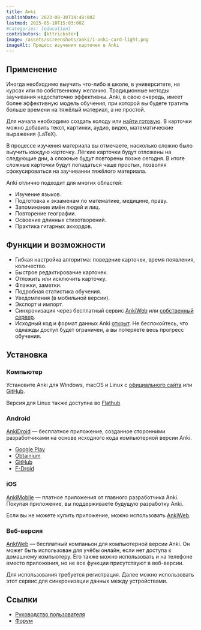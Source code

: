 ```yaml
---
title: Anki
publishDate: 2023-08-30T14:48:00Z
lastmod: 2025-05-10T15:03:00Z
#categories: [education]
contributors: [kttrickster]
image: /assets/screenshots/anki/1-anki-card-light.png
imageAlt: Процесс изучения карточек в Anki
---
```


## Применение

Иногда необходимо выучить что-либо в школе, в университете, на курсах или по
собственному желанию. Традиционные методы заучивания недостаточно эффективны.
Anki, в свою очередь, имеет более эффективную модель обучения, при которой вы
будете тратить больше времени на тяжёлый материал, а не простой.

Для начала необходимо создать колоду или [найти готовую]. В карточки можно
добавить текст, картинки, аудио, видео, математические выражения (LaTeX).

[найти готовую]: https://ankiweb.net/shared/decks

В процессе изучения материала вы отмечаете, насколько сложно было выучить каждую
карточку. Лёгкие карточки будут отложены на следующие дни, а сложные будут
повторены позже сегодня. В итоге сложные карточки будут попадаться чаще простых,
позволяя сфокусироваться на заучивании тяжёлого материала.

Anki отлично подходит для многих областей:

- Изучение языков.
- Подготовка к экзаменам по математике, медицине, праву.
- Запоминание имён людей и лиц.
- Повторение географии.
- Освоение длинных стихотворений.
- Практика гитарных аккордов.

## Функции и возможности

- Гибкая настройка алгоритма: поведение карточек, время появления, количество.
- Быстрое редактирование карточек.
- Отложить или исключить карточку.
- Флажки, заметки.
- Подробная статистика обучения.
- Уведомления (в мобильной версии).
- Экспорт и импорт.
- Синхронизация через бесплатный сервис [AnkiWeb] или [собственный сервер].
- Исходный код и формат данных Anki [открыт]. Не беспокойтесь, что
однажды доступ будет ограничен, а вы потеряете весь прогресс обучения.

[AnkiWeb]: https://ankiweb.net
[собственный сервер]: https://github.com/ankitects/anki/tree/main/docs/syncserver
[открыт]: https://github.com/ankitects/anki

## Установка

### Компьютер

Установите Anki для Windows, macOS и Linux с
[официального сайта](https://apps.ankiweb.net/#downloads) или
[GitHub](https://github.com/ankitects/anki/releases/latest).

Версия для Linux также доступна во
[Flathub](https://flathub.org/apps/net.ankiweb.Anki)

### Android

[AnkiDroid] — бесплатное приложение, созданное сторонними разработчиками на
основе исходного кода компьютерной версии Anki.

- [Google Play](https://play.google.com/store/apps/details?id=com.ichi2.anki)
- [Obtainium](obtainium://add/https://github.com/ankidroid/Anki-Android)
- [GitHub](https://github.com/ankidroid/Anki-Android/releases/latest)
- [F-Droid](https://f-droid.org/packages/com.ichi2.anki)

[AnkiDroid]: https://github.com/ankidroid/Anki-Android#readme

### iOS

[AnkiMobile] — платное приложения от главного разработчика Anki. Покупая
приложение, вы поддерживаете будущую разработку Anki.

Если вы не можете купить приложение, можно использовать [AnkiWeb].

[AnkiMobile]: https://itunes.apple.com/app/ankimobile-flashcards/id373493387

### Веб-версия

[AnkiWeb] — бесплатный компаньон для компьютерной версии Anki. Он может быть
использован для учёбы онлайн, если нет доступа к домашнему компьютеру. Его также
можно использовать и на телефоне вместо приложения, но не все функции
присутствуют в веб-версии.

Для использования требуется регистрация. Далее можно использовать этот сервис
для синхронизации данных между устройствами.

## Ссылки

- [Руководство пользователя](https://docs.ankiweb.net)
- [Форум](https://forums.ankiweb.net)
